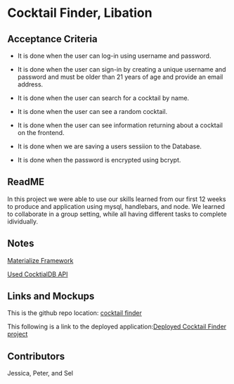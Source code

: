 # Cocktail Finder, Libation

## Acceptance Criteria

-   It is done when the user can log-in using username and password.

-   It is done when the user can sign-in  by creating a unique username and password and must be older than 21 years of age and provide an email address.

-   It is done when the user can search for a cocktail by name.

-   It is done when the user can see a random cocktail.

-   It is done when the user can see information returning about a cocktail on the frontend.

-   It is done when we are saving a users sessiion to the Database.

-   It is done when the password is encrypted using bcrypt.

## ReadME

In this project we were able to use our skills learned from our first 12 weeks to produce and application using mysql, handlebars, and node. We learned to collaborate in a group setting, while all having different tasks to complete idividually.

## Notes

[Materialize Framework](https://materializecss.com/)

[Used CocktialDB API](https://www.thecocktaildb.com/api.php)

## Links and Mockups

This is the github repo location: [cocktail finder](https://github.com/jkproffitt/cocktail_finder)

This following is a link to the deployed application:[Deployed Cocktail Finder project](https://)

## Contributors 
Jessica, Peter, and Sel

